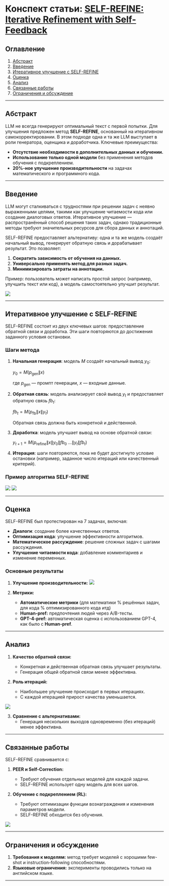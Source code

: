 # Конспект статьи: [SELF-REFINE: Iterative Refinement with Self-Feedback](https://arxiv.org/abs/2303.17651)

## Оглавление
1. [Абстракт](#абстракт)
2. [Введение](#введение)
3. [Итеративное улучшение с SELF-REFINE](#итеративное-улучшение-с-self-refine)
4. [Оценка](#оценка)
5. [Анализ](#анализ)
6. [Связанные работы](#связанные-работы)
7. [Ограничения и обсуждение](#ограничения-и-обсуждение)

---

## Абстракт

LLM не всегда генерируют оптимальный текст с первой попытки. Для улучшения предложен метод **SELF-REFINE**, основанный на итеративном самокорректировании. В этом подходе одна и та же LLM выступает в роли генератора, оценщика и доработчика. Ключевые преимущества:

- **Отсутствие необходимости в дополнительных данных и обучении.**
- **Использование только одной модели** без применения методов обучения с подкреплением.
- **20%-ное улучшение производительности** на задачах математического и программного кода.

---

## Введение

LLM могут сталкиваться с трудностями при решении задач с неявно выраженными целями, такими как улучшение читаемости кода или создание диалоговых ответов. Итеративное улучшение — распространённый способ решения таких задач, однако традиционные методы требуют значительных ресурсов для сбора данных и аннотаций.

SELF-REFINE предоставляет альтернативу: одна и та же модель создаёт начальный вывод, генерирует обратную связь и дорабатывает результат. Это позволяет:

1. **Сократить зависимость от обучения на данных.**
2. **Универсально применять метод для разных задач.**
3. **Минимизировать затраты на аннотации.**

Пример: пользователь может написать простой запрос (например, улучшить текст или код), а модель самостоятельно улучшит результат.

![](figures/self-refine_scheme.png)

---

## Итеративное улучшение с SELF-REFINE

SELF-REFINE состоит из двух ключевых шагов: предоставление обратной связи и доработка. Эти шаги повторяются до достижения заданного условия остановки.

### Шаги метода

1. **Начальная генерация**: модель $M$ создаёт начальный вывод $y_0$:
   
   $y_0 = M(p_{\text{gen}} \| x)$

   где $p_{\text{gen}}$ — промпт генерации, $x$ — входные данные.

2. **Обратная связь**: модель анализирует свой вывод $y_t$ и предоставляет обратную связь $fb_t$:
   
   $fb_t = M(p_{\text{fb}} \| x \| y_t)$

   Обратная связь должна быть конкретной и действенной.

3. **Доработка**: модель улучшает вывод на основе обратной связи:
   
   $y_{t+1} = M(p_{\text{refine}} \| x \| y_0 \| fb_0 \ \dots \| y_t \| fb_t)$

4. **Итерация**: шаги повторяются, пока не будет достигнуто условие остановки (например, заданное число итераций или качественный критерий).

### Пример алгоритма SELF-REFINE

![](figures/self-refine_example.png)
![](figures/self-refine_algo.png)

---

## Оценка

SELF-REFINE был протестирован на 7 задачах, включая:

- **Диалоги**: создание более качественных ответов.
- **Оптимизация кода**: улучшение эффективности алгоритмов.
- **Математическое рассуждение**: решение сложных задач с шагами рассуждения.
- **Улучшение читаемости кода**: добавление комментариев и изменение переменных.

### Основные результаты

1. **Улучшение производительности:**
![](figures/self-refine_results.png)

2. **Метрики:**
   - **Автоматические метрики** (для математики % решённых задач, для кода % оптимизированного кода итд)
   - **Human-pref:** предпочтения людей через A/B-тесты.
   - **GPT-4-pref:** автоматическая оценка с использованием GPT-4, как было с **Human-pref**.

---

## Анализ

1. **Качество обратной связи:**
   - Конкретная и действенная обратная связь улучшает результаты.
   - Генерация общей обратной связи менее эффективна.

2. **Роль итераций:**
   - Наибольшее улучшение происходит в первых итерациях.
   - С каждой итерацией прирост качества уменьшается.

![](figures/self-refine_result_progress.png)

3. **Сравнение с альтернативами:**
   - Генерация нескольких выходов одновременно (без итераций) менее эффективна.

---

## Связанные работы

SELF-REFINE сравнивается с:

1. **PEER и Self-Correction:**
   - Требуют обучения отдельных моделей для каждой задачи.
   - SELF-REFINE использует одну модель для всех шагов.

2. **Обучение с подкреплением (RL):**
   - Требуют оптимизации функции вознаграждения и изменения параметров модели.
   - SELF-REFINE обходится без обучения.

![](figures/sekf-refine_compare.png)

---

## Ограничения и обсуждение

1. **Требования к моделям:** метод требует моделей с хорошими few-shot и instruction-following способностями.
2. **Языковые ограничения:** эксперименты проводились только на английском языке.

---

